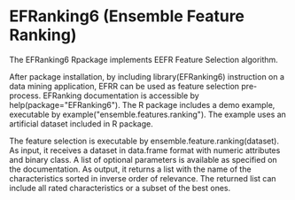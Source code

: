 # EFRanking6 (Ensemble Feature Ranking)
The EFRanking6 Rpackage implements EEFR Feature Selection algorithm.

After package installation, by including library(EFRanking6) instruction on a data mining application, EFRR can be used as feature selection pre-process. EFRanking documentation is accessible by help(package="EFRanking6"). The R package includes a demo example, executable by example("ensemble.features.ranking"). The example uses an artificial dataset included in R package.

The feature selection is executable by ensemble.feature.ranking(dataset). As input, it receives a dataset in data.frame format with numeric attributes and binary class. A list of optional parameters is available as specified on the documentation. As output, it returns a list with the name of the characteristics sorted in inverse order of relevance. The returned list can include all rated characteristics or a subset of the best ones.

